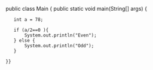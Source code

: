 
public class Main {
    public static void main(String[] args) {

       int a = 78;

       if (a/2==0 ){
           System.out.println("Even");
       } else {
           System.out.println("Odd");
       }

    }}

